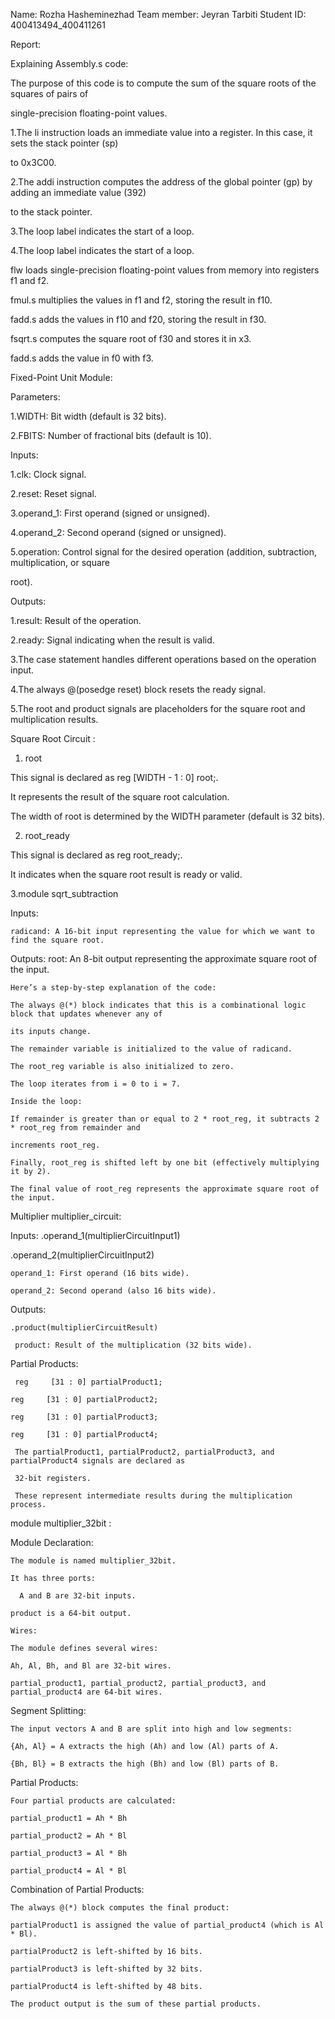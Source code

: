 Name: Rozha Hasheminezhad
Team member: Jeyran Tarbiti
Student ID: 400413494_400411261

Report:

Explaining Assembly.s code:

The purpose of this code is to compute the sum of the square roots of the squares of pairs of 

single-precision floating-point values. 

1.The li instruction loads an immediate value into a register. In this case, it sets the stack pointer (sp)

 to 0x3C00.

2.The addi instruction computes the address of the global pointer (gp) by adding an immediate value (392) 

to the stack pointer.

3.The loop label indicates the start of a loop.

4.The loop label indicates the start of a loop.

  flw loads single-precision floating-point values from memory into registers f1 and f2.

  fmul.s multiplies the values in f1 and f2, storing the result in f10.

  fadd.s adds the values in f10 and f20, storing the result in f30.

  fsqrt.s computes the square root of f30 and stores it in x3.

  fadd.s adds the value in f0 with f3.

Fixed-Point Unit Module:

 Parameters:

  1.WIDTH: Bit width (default is 32 bits).

  2.FBITS: Number of fractional bits (default is 10).

 Inputs:

  1.clk: Clock signal.

  2.reset: Reset signal.

  3.operand_1: First operand (signed or unsigned).

  4.operand_2: Second operand (signed or unsigned).

  5.operation: Control signal for the desired operation (addition, subtraction, multiplication, or square 

  root).

 Outputs:
  
  1.result: Result of the operation.

  2.ready: Signal indicating when the result is valid.

  3.The case statement handles different operations based on the operation input.

  4.The always @(posedge reset) block resets the ready signal.

  5.The root and product signals are placeholders for the square root and multiplication results. 

Square Root Circuit :

 1. root

  This signal is declared as reg [WIDTH - 1 : 0] root;.

  It  represents the result of the square root calculation.

  The width of root is determined by the WIDTH parameter (default is 32 bits).

 2. root_ready 

   This signal is declared as reg root_ready;.

   It indicates when the square root result is ready or valid.

 3.module sqrt_subtraction

   Inputs:

    radicand: A 16-bit input representing the value for which we want to find the square root.

   Outputs:
    root: An 8-bit output representing the approximate square root of the input.

    Here’s a step-by-step explanation of the code:

    The always @(*) block indicates that this is a combinational logic block that updates whenever any of 
    
    its inputs change.

    The remainder variable is initialized to the value of radicand.

    The root_reg variable is also initialized to zero.

    The loop iterates from i = 0 to i = 7.

    Inside the loop:

    If remainder is greater than or equal to 2 * root_reg, it subtracts 2 * root_reg from remainder and 
    
    increments root_reg.

    Finally, root_reg is shifted left by one bit (effectively multiplying it by 2).

    The final value of root_reg represents the approximate square root of the input.

Multiplier multiplier_circuit:
 
 Inputs:
   .operand_1(multiplierCircuitInput1)

   .operand_2(multiplierCircuitInput2)

    operand_1: First operand (16 bits wide).

    operand_2: Second operand (also 16 bits wide).

  Outputs:
    
    .product(multiplierCircuitResult)

     product: Result of the multiplication (32 bits wide).
  
  Partial Products:

     reg     [31 : 0] partialProduct1;

    reg     [31 : 0] partialProduct2;

    reg     [31 : 0] partialProduct3;

    reg     [31 : 0] partialProduct4;

     The partialProduct1, partialProduct2, partialProduct3, and partialProduct4 signals are declared as 

     32-bit registers.

     These represent intermediate results during the multiplication process.

 module multiplier_32bit :

  Module Declaration:

    The module is named multiplier_32bit.

    It has three ports:

      A and B are 32-bit inputs.

    product is a 64-bit output.

    Wires:

    The module defines several wires:

    Ah, Al, Bh, and Bl are 32-bit wires. 

    partial_product1, partial_product2, partial_product3, and partial_product4 are 64-bit wires. 

  Segment Splitting:

    The input vectors A and B are split into high and low segments:

    {Ah, Al} = A extracts the high (Ah) and low (Al) parts of A.

    {Bh, Bl} = B extracts the high (Bh) and low (Bl) parts of B.

  Partial Products:

    Four partial products are calculated:

    partial_product1 = Ah * Bh

    partial_product2 = Ah * Bl

    partial_product3 = Al * Bh

    partial_product4 = Al * Bl

  Combination of Partial Products:

    The always @(*) block computes the final product:

    partialProduct1 is assigned the value of partial_product4 (which is Al * Bl).

    partialProduct2 is left-shifted by 16 bits.

    partialProduct3 is left-shifted by 32 bits.

    partialProduct4 is left-shifted by 48 bits.

    The product output is the sum of these partial products.
    